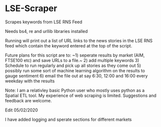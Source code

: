 # LSE-Scraper
Scrapes keywords from LSE RNS Feed

Needs bs4, re and urllib libraries installed

Running will print out a list of URL links to the news stories in the LSE RNS feed which contain the keyword entered at the top of the script.

Future plans for this script are to: 
  ~1) seperate results by market (AIM, FTSE100 etc) and save URLs to a file.~
  2) add multiple keywords
  3) Schedule to run regularly and pick up all stories as they come out
  5) possibly run some sort of machine learning algorithm on the results to gauge sentiment
  6) email the file out at say 6:30, 12:00 and 16:00 every weekday with the results
  
  
Note: I am a relativley basic Python user who mostly uses python as a Spatial ETL tool. My experience of web scraping is limited. Suggestions and feedback are welcome.


Edit 05/02/2020

I have added logging and sperate sections for different markets
